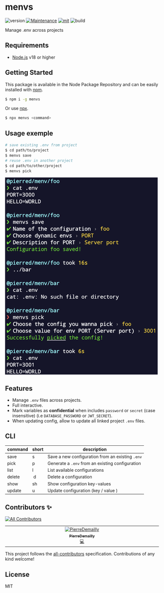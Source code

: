 # menvs

![version](https://img.shields.io/badge/dynamic/json.svg?style=for-the-badge&url=https://raw.githubusercontent.com/PierreDemailly/menvs/main/package.json&query=$.version&label=Version)
[![Maintenance](https://img.shields.io/badge/Maintained%3F-yes-green.svg?style=for-the-badge)](https://github.com/PierreDemailly/menvs/commit-activity)
[![mit](https://img.shields.io/badge/License-MIT-blue.svg?style=for-the-badge)](https://github.com/PierreDemailly/menvs/blob/main/LICENSE)
![build](https://img.shields.io/github/actions/workflow/status/PierreDemailly/menvs/node.js.yml?style=for-the-badge)

Manage .env across projects

## Requirements
- [Node.js](https://nodejs.org/en/) v18 or higher

## Getting Started

This package is available in the Node Package Repository and can be easily installed with [npm](https://docs.npmjs.com/getting-started/what-is-npm).

```bash
$ npm i -g menvs
```

Or use [npx](https://docs.npmjs.com/cli/v7/commands/npx).

```bash
$ npx menvs <command>
```

## Usage exemple

```bash
# save existing .env from project
$ cd path/to/project
$ menvs save
# reuse .env in another project
$ cd path/to/other/project
$ menvs pick
```

<img src="./public/usage-screenshot.png" width="500" alt="usage screenshot">

## Features

- Manage `.env` files across projects.
- Full interactive.
- Mark variables as **confidential** when includes `password` or `secret` (case insensitive) (i.e `DATABASE_PASSWORD` or `JWT_SECRET`).
- When updating config, allow to update all linked project `.env` files.

## CLI

| command | short | description |
| --- | --- | --- |
| save | s | Save a new configuration from an existing `.env`
| pick | p | Generate a `.env` from an existing configuration
| list | l | List available configurations
| delete | d | Delete a configuration
| show | sh | Show configuration key-values
| update | u | Update configuration (key / value )

## Contributors ✨

<!-- ALL-CONTRIBUTORS-BADGE:START - Do not remove or modify this section -->
[![All Contributors](https://img.shields.io/badge/all_contributors-1-orange.svg?style=for-the-badge)](#contributors-)
<!-- ALL-CONTRIBUTORS-BADGE:END -->

<!-- ALL-CONTRIBUTORS-LIST:START - Do not remove or modify this section -->
<!-- prettier-ignore-start -->
<!-- markdownlint-disable -->
<table>
  <tbody>
    <tr>
      <td align="center" valign="top" width="14.28%"><a href="https://github.com/PierreDemailly"><img src="https://avatars.githubusercontent.com/u/39910767?v=4?s=100" width="100px;" alt="PierreDemailly"/><br /><sub><b>PierreDemailly</b></sub></a><br /><a href="https://github.com/PierreDemailly/menvs/commits?author=PierreDemailly" title="Code">💻</a></td>
    </tr>
  </tbody>
</table>

<!-- markdownlint-restore -->
<!-- prettier-ignore-end -->

<!-- ALL-CONTRIBUTORS-LIST:END -->

This project follows the [all-contributors](https://github.com/all-contributors/all-contributors) specification. Contributions of any kind welcome!

## License
MIT

